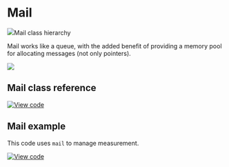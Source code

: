 # Mail

<span class="images">![](https://os.mbed.com/docs/v5.10/mbed-os-api-doxy/classrtos_1_1_mail.png)<span>Mail class hierarchy</span></span>

Mail works like a queue, with the added benefit of providing a memory pool for allocating messages (not only pointers).

<span class="images">![](https://s3-us-west-2.amazonaws.com/mbed-os-docs-images/mail_queue.png)</span>

## Mail class reference

[![View code](https://www.mbed.com/embed/?type=library)](https://os.mbed.com/docs/v5.10/mbed-os-api-doxy/classrtos_1_1_mail.html)

## Mail example

This code uses `mail` to manage measurement.

[![View code](https://www.mbed.com/embed/?url=https://os.mbed.com/teams/mbed_example/code/rtos_mail/)](https://os.mbed.com/teams/mbed_example/code/rtos_mail/file/9a5d61ef4113/main.cpp)

